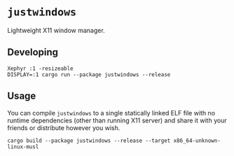 # `justwindows`

Lightweight X11 window manager.

## Developing

```console
Xephyr :1 -resizeable
DISPLAY=:1 cargo run --package justwindows --release
```

## Usage

You can compile `justwindows` to a single statically linked ELF file with no runtime dependencies (other than running X11 server) and share it with your friends or distribute however you wish.

```console
cargo build --package justwindows --release --target x86_64-unknown-linux-musl
```
